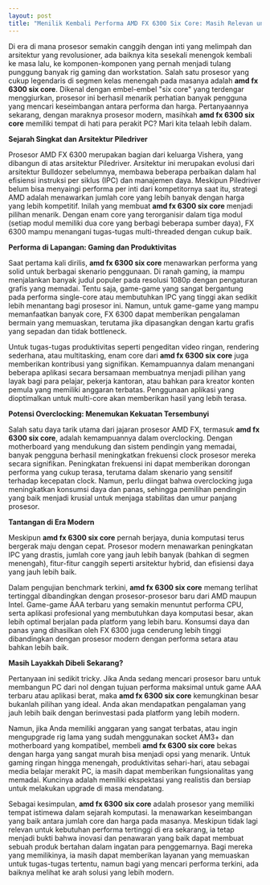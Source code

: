 ```yaml
---
layout: post
title: "Menilik Kembali Performa AMD FX 6300 Six Core: Masih Relevan untuk Kebutuhan Modern?"
---
```


Di era di mana prosesor semakin canggih dengan inti yang melimpah dan arsitektur yang revolusioner, ada baiknya kita sesekali menengok kembali ke masa lalu, ke komponen-komponen yang pernah menjadi tulang punggung banyak rig gaming dan workstation. Salah satu prosesor yang cukup legendaris di segmen kelas menengah pada masanya adalah **amd fx 6300 six core**. Dikenal dengan embel-embel "six core" yang terdengar menggiurkan, prosesor ini berhasil menarik perhatian banyak pengguna yang mencari keseimbangan antara performa dan harga. Pertanyaannya sekarang, dengan maraknya prosesor modern, masihkah **amd fx 6300 six core** memiliki tempat di hati para perakit PC? Mari kita telaah lebih dalam.

**Sejarah Singkat dan Arsitektur Piledriver**

Prosesor AMD FX 6300 merupakan bagian dari keluarga Vishera, yang dibangun di atas arsitektur Piledriver. Arsitektur ini merupakan evolusi dari arsitektur Bulldozer sebelumnya, membawa beberapa perbaikan dalam hal efisiensi instruksi per siklus (IPC) dan manajemen daya. Meskipun Piledriver belum bisa menyaingi performa per inti dari kompetitornya saat itu, strategi AMD adalah menawarkan jumlah core yang lebih banyak dengan harga yang lebih kompetitif. Inilah yang membuat **amd fx 6300 six core** menjadi pilihan menarik. Dengan enam core yang terorganisir dalam tiga modul (setiap modul memiliki dua core yang berbagi beberapa sumber daya), FX 6300 mampu menangani tugas-tugas multi-threaded dengan cukup baik.

**Performa di Lapangan: Gaming dan Produktivitas**

Saat pertama kali dirilis, **amd fx 6300 six core** menawarkan performa yang solid untuk berbagai skenario penggunaan. Di ranah gaming, ia mampu menjalankan banyak judul populer pada resolusi 1080p dengan pengaturan grafis yang memadai. Tentu saja, game-game yang sangat bergantung pada performa single-core atau membutuhkan IPC yang tinggi akan sedikit lebih menantang bagi prosesor ini. Namun, untuk game-game yang mampu memanfaatkan banyak core, FX 6300 dapat memberikan pengalaman bermain yang memuaskan, terutama jika dipasangkan dengan kartu grafis yang sepadan dan tidak bottleneck.

Untuk tugas-tugas produktivitas seperti pengeditan video ringan, rendering sederhana, atau multitasking, enam core dari **amd fx 6300 six core** juga memberikan kontribusi yang signifikan. Kemampuannya dalam menangani beberapa aplikasi secara bersamaan membuatnya menjadi pilihan yang layak bagi para pelajar, pekerja kantoran, atau bahkan para kreator konten pemula yang memiliki anggaran terbatas. Penggunaan aplikasi yang dioptimalkan untuk multi-core akan memberikan hasil yang lebih terasa.

**Potensi Overclocking: Menemukan Kekuatan Tersembunyi**

Salah satu daya tarik utama dari jajaran prosesor AMD FX, termasuk **amd fx 6300 six core**, adalah kemampuannya dalam overclocking. Dengan motherboard yang mendukung dan sistem pendingin yang memadai, banyak pengguna berhasil meningkatkan frekuensi clock prosesor mereka secara signifikan. Peningkatan frekuensi ini dapat memberikan dorongan performa yang cukup terasa, terutama dalam skenario yang sensitif terhadap kecepatan clock. Namun, perlu diingat bahwa overclocking juga meningkatkan konsumsi daya dan panas, sehingga pemilihan pendingin yang baik menjadi krusial untuk menjaga stabilitas dan umur panjang prosesor.

**Tantangan di Era Modern**

Meskipun **amd fx 6300 six core** pernah berjaya, dunia komputasi terus bergerak maju dengan cepat. Prosesor modern menawarkan peningkatan IPC yang drastis, jumlah core yang jauh lebih banyak (bahkan di segmen menengah), fitur-fitur canggih seperti arsitektur hybrid, dan efisiensi daya yang jauh lebih baik.

Dalam pengujian benchmark terkini, **amd fx 6300 six core** memang terlihat tertinggal dibandingkan dengan prosesor-prosesor baru dari AMD maupun Intel. Game-game AAA terbaru yang semakin menuntut performa CPU, serta aplikasi profesional yang membutuhkan daya komputasi besar, akan lebih optimal berjalan pada platform yang lebih baru. Konsumsi daya dan panas yang dihasilkan oleh FX 6300 juga cenderung lebih tinggi dibandingkan dengan prosesor modern dengan performa setara atau bahkan lebih baik.

**Masih Layakkah Dibeli Sekarang?**

Pertanyaan ini sedikit tricky. Jika Anda sedang mencari prosesor baru untuk membangun PC dari nol dengan tujuan performa maksimal untuk game AAA terbaru atau aplikasi berat, maka **amd fx 6300 six core** kemungkinan besar bukanlah pilihan yang ideal. Anda akan mendapatkan pengalaman yang jauh lebih baik dengan berinvestasi pada platform yang lebih modern.

Namun, jika Anda memiliki anggaran yang sangat terbatas, atau ingin mengupgrade rig lama yang sudah menggunakan socket AM3+ dan motherboard yang kompatibel, membeli **amd fx 6300 six core** bekas dengan harga yang sangat murah bisa menjadi opsi yang menarik. Untuk gaming ringan hingga menengah, produktivitas sehari-hari, atau sebagai media belajar merakit PC, ia masih dapat memberikan fungsionalitas yang memadai. Kuncinya adalah memiliki ekspektasi yang realistis dan bersiap untuk melakukan upgrade di masa mendatang.

Sebagai kesimpulan, **amd fx 6300 six core** adalah prosesor yang memiliki tempat istimewa dalam sejarah komputasi. Ia menawarkan keseimbangan yang baik antara jumlah core dan harga pada masanya. Meskipun tidak lagi relevan untuk kebutuhan performa tertinggi di era sekarang, ia tetap menjadi bukti bahwa inovasi dan penawaran yang baik dapat membuat sebuah produk bertahan dalam ingatan para penggemarnya. Bagi mereka yang memilikinya, ia masih dapat memberikan layanan yang memuaskan untuk tugas-tugas tertentu, namun bagi yang mencari performa terkini, ada baiknya melihat ke arah solusi yang lebih modern.
